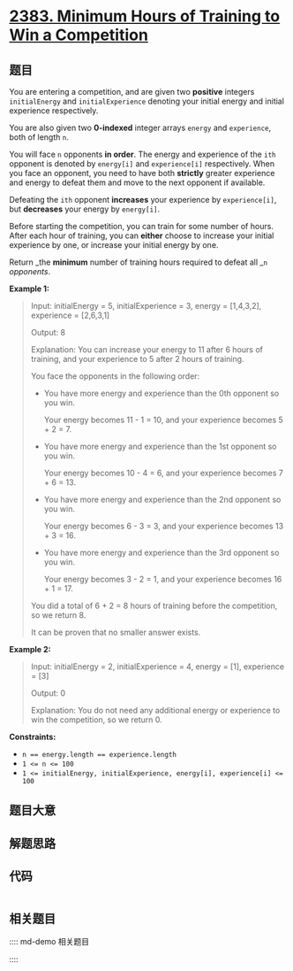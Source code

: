 # [2383. Minimum Hours of Training to Win a Competition](https://leetcode.com/problems/minimum-hours-of-training-to-win-a-competition/)

## 题目

You are entering a competition, and are given two **positive** integers
`initialEnergy` and `initialExperience` denoting your initial energy and
initial experience respectively.

You are also given two **0-indexed** integer arrays `energy` and `experience`,
both of length `n`.

You will face `n` opponents **in order**. The energy and experience of the
`ith` opponent is denoted by `energy[i]` and `experience[i]` respectively.
When you face an opponent, you need to have both **strictly** greater
experience and energy to defeat them and move to the next opponent if
available.

Defeating the `ith` opponent **increases** your experience by `experience[i]`,
but **decreases** your energy by `energy[i]`.

Before starting the competition, you can train for some number of hours. After
each hour of training, you can **either** choose to increase your initial
experience by one, or increase your initial energy by one.

Return _the **minimum** number of training hours required to defeat all _`n`
_opponents_.



**Example 1:**

> Input: initialEnergy = 5, initialExperience = 3, energy = [1,4,3,2], experience = [2,6,3,1]
> 
> Output: 8
> 
> Explanation: You can increase your energy to 11 after 6 hours of training, and your experience to 5 after 2 hours of training.
> 
> You face the opponents in the following order:
> - You have more energy and experience than the 0th opponent so you win.
> 
>   Your energy becomes 11 - 1 = 10, and your experience becomes 5 + 2 = 7.
> - You have more energy and experience than the 1st opponent so you win.
> 
>   Your energy becomes 10 - 4 = 6, and your experience becomes 7 + 6 = 13.
> - You have more energy and experience than the 2nd opponent so you win.
> 
>   Your energy becomes 6 - 3 = 3, and your experience becomes 13 + 3 = 16.
> - You have more energy and experience than the 3rd opponent so you win.
> 
>   Your energy becomes 3 - 2 = 1, and your experience becomes 16 + 1 = 17.
> 
> You did a total of 6 + 2 = 8 hours of training before the competition, so we return 8.
> 
> It can be proven that no smaller answer exists.

**Example 2:**

> Input: initialEnergy = 2, initialExperience = 4, energy = [1], experience = [3]
> 
> Output: 0
> 
> Explanation: You do not need any additional energy or experience to win the competition, so we return 0.

**Constraints:**

  * `n == energy.length == experience.length`
  * `1 <= n <= 100`
  * `1 <= initialEnergy, initialExperience, energy[i], experience[i] <= 100`


## 题目大意

## 解题思路

## 代码

```javascript

```

## 相关题目

:::: md-demo 相关题目

::::
